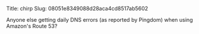 Title: chirp
Slug: 08051e8349088d28aca4cd8517ab5602

Anyone else getting daily DNS errors (as reported by Pingdom) when using Amazon's Route 53?
